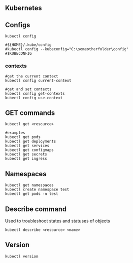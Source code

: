 ## Kubernetes

## Configs

```
kubectl config 

#${HOME}/.kube/config
#kubectl config --kubeconfig="C:\someotherfolder\config"
#$KUBECONFIG

```

### contexts

```
#get the current context
kubectl config current-context

#get and set contexts
kubectl config get-contexts
kubectl config use-context

```

## GET commands
```
kubectl get <resource>

#examples
kubectl get pods
kubectl get deployments
kubectl get services
kubectl get configmaps
kubectl get secrets
kubectl get ingress

```

## Namespaces

```
kubectl get namespaces
kubectl create namespace test
kubectl get pods -n test

```

## Describe command

Used to troubleshoot states and statuses of objects

```
kubectl describe <resource> <name>
```

## Version

```
kubectl version
``` 
